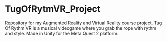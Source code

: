# TugOfRytmVR_Project
Repository for my Augmented Reality and Virtual Reality course project. Tug Of Rythm VR is a musical videogame where you grab the rope with rythm and style. Made in Unity for the Meta Quest 2 platform.

